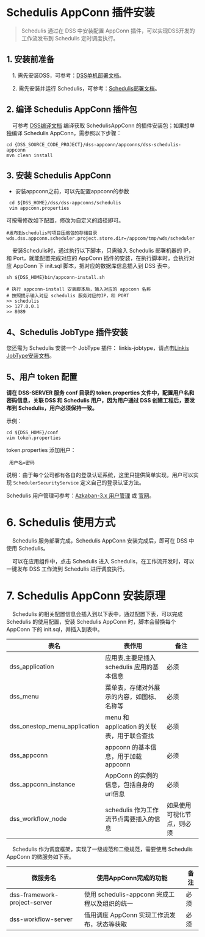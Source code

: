 # Schedulis AppConn 插件安装

> Schedulis 通过在 DSS 中安装配置 AppConn 插件，可以实现DSS开发的工作流发布到 Schedulis 定时调度执行。

## 1. 安装前准备

&nbsp;&nbsp;&nbsp;&nbsp;1. 需先安装DSS，可参考：[DSS单机部署文档](DSS单机部署文档.md)。  

&nbsp;&nbsp;&nbsp;&nbsp;2. 需先安装并运行 Schedulis，可参考：[Schedulis部署文档](https://github.com/WeBankFinTech/Schedulis/blob/master/docs/schedulis_deploy_cn.md)。

## 2. 编译 Schedulis AppConn 插件包

&nbsp;&nbsp;&nbsp;&nbsp;可参考 [DSS编译文档](../开发文档/DSS编译文档.md) 编译获取 SchedulisAppConn 的插件安装包；如果想单独编译 Schedulis AppConn，需参照以下步骤：

```shell script 
cd {DSS_SOURCE_CODE_PROJECT}/dss-appconn/appconns/dss-schedulis-appconn
mvn clean install
```

## 3. 安装 Schedulis AppConn

- 安装appconn之前，可以先配置appconn的参数

```shell script
 cd ${DSS_HOME}/dss/dss-appconns/schedulis
 vim appconn.properties
```
可按需修改如下配置，修改为自定义的路径即可。

```properties
#发布到schedulis时项目压缩包的存储目录
wds.dss.appconn.scheduler.project.store.dir=/appcom/tmp/wds/scheduler
```

&nbsp;&nbsp;&nbsp;&nbsp;安装Schedulis时，通过执行以下脚本，只需输入 Schedulis 部署机器的 IP，和 Port，就能配置完成对应的 AppConn 插件的安装，在执行脚本时，会执行对应 AppConn 下 init.sql 脚本，把对应的数据库信息插入到 DSS 表中。

```shell script
sh ${DSS_HOME}bin/appconn-install.sh

# 执行 appconn-install 安装脚本后，输入对应的 appconn 名称
# 按照提示输入对应 schedulis 服务对应的IP，和 PORT
>> schedulis
>> 127.0.0.1
>> 8089
```

## 4、Schedulis JobType 插件安装

您还需为 Schedulis 安装一个 JobType 插件： linkis-jobtype，请点击[Linkis JobType安装文档](Schedulis_Linkis_JobType安装文档.md)。

## 5、用户 token 配置

**请在 DSS-SERVER 服务 conf 目录的 token.properties 文件中，配置用户名和密码信息，关联 DSS 和 Schedulis 用户，因为用户通过 DSS 创建工程后，要发布到 Schedulis，用户必须保持一致。**

示例：

```shell script
cd ${DSS_HOME}/conf
vim token.properties
```

token.properties 添加用户：

```
 用户名=密码
```
 
说明：由于每个公司都有各自的登录认证系统，这里只提供简单实现，用户可以实现 ```SchedulerSecurityService``` 定义自己的登录认证方法。

Schedulis 用户管理可参考：[Azkaban-3.x 用户管理](https://cloud.tencent.com/developer/article/1492734) 或 [官网](https://azkaban.readthedocs.io/en/latest/userManager.html)。

# 6. Schedulis 使用方式

&nbsp;&nbsp;&nbsp;&nbsp;Schedulis 服务部署完成，Schedulis AppConn 安装完成后，即可在 DSS 中使用 Schedulis。

&nbsp;&nbsp;&nbsp;&nbsp;可以在应用组件中，点击 Schedulis 进入 Schedulis，在工作流开发时，可以一键发布 DSS 工作流到 Schedulis 进行调度执行。

# 7. Schedulis AppConn 安装原理

&nbsp;&nbsp;&nbsp;&nbsp;Schedulis 的相关配置信息会插入到以下表中，通过配置下表，可以完成 Schedulis 的使用配置，安装 Schedulis AppConn 时，脚本会替换每个 AppConn 下的 init.sql，并插入到表中。

| 表名      | 表作用   | 备注                                   |
|-----------------|----------------|----------------------------------------|
| dss_application       | 应用表,主要是插入 schedulis 应用的基本信息 | 必须                                   |
| dss_menu     | 菜单表，存储对外展示的内容，如图标、名称等 | 必须                                   |
| dss_onestop_menu_application | menu 和 application 的关联表，用于联合查找 |                    必须                |
| dss_appconn      | appconn 的基本信息，用于加载 appconn  | 必须                                   |
| dss_appconn_instance  | AppConn 的实例的信息，包括自身的url信息 | 必须         |
| dss_workflow_node  | schedulis 作为工作流节点需要插入的信息 | 如果使用可视化节点，则必须         |

&nbsp;&nbsp;&nbsp;&nbsp;Schedulis 作为调度框架，实现了一级规范和二级规范，需要使用 Schedulis AppConn 的微服务如下表。

| 微服务名      | 使用AppConn完成的功能   | 备注                                   |
|-----------------|----------------|----------------------------------------|
| dss-framework-project-server       | 使用 schedulis-appconn 完成工程以及组织的统一    | 必须                                   |
| dss-workflow-server       | 借用调度 AppConn 实现工作流发布，状态等获取    | 必须                                   |
